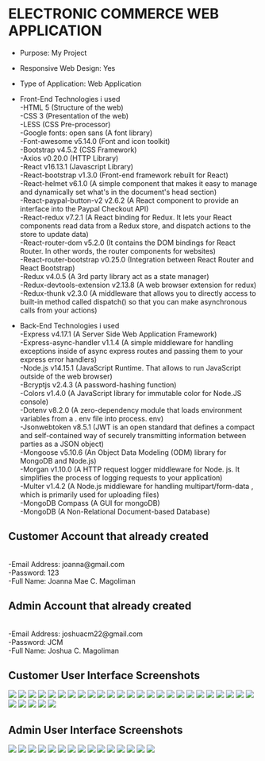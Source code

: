 # ELECTRONIC COMMERCE WEB APPLICATION

* Purpose: My Project
* Responsive Web Design: Yes
* Type of Application: Web Application

* Front-End Technologies i used <br />
-HTML 5 (Structure of the web) <br />
-CSS 3 (Presentation of the web) <br />
-LESS (CSS Pre-processor) <br />
-Google fonts: open sans (A font library) <br />
-Font-awesome v5.14.0 (Font and icon toolkit) <br />
-Bootstrap v4.5.2 (CSS Framework) <br />
-Axios v0.20.0 (HTTP Library) <br />
-React v16.13.1 (Javascript Library) <br />
-React-bootstrap v1.3.0 (Front-end framework rebuilt for React) <br />
-React-helmet v6.1.0 (A simple component that makes it easy to manage and dynamically set what's in the document's head section) <br />
-React-paypal-button-v2 v2.6.2 (A React component to provide an interface into the Paypal Checkout API) <br />
-React-redux v7.2.1 (A React binding for Redux. It lets your React components read data from a Redux store, and dispatch actions to the store to update data) <br />
-React-router-dom v5.2.0 (It contains the DOM bindings for React Router. In other words, the router components for websites) <br />
-React-router-bootstrap v0.25.0 (Integration between React Router and React Bootstrap) <br />
-Redux v4.0.5 (A 3rd party library act as a state manager) <br />
-Redux-devtools-extension v2.13.8 (A web browser extension for redux) <br />
-Redux-thunk v2.3.0 (A middleware that allows you to directly access to built-in method called dispatch() so that you can make asynchronous calls from your actions) <br />

* Back-End Technologies i used <br />
-Express v4.17.1 (A Server Side Web Application Framework) <br />
-Express-async-handler v1.1.4 (A simple middleware for handling exceptions inside of async express routes and passing them to your express error handlers) <br />
-Node.js v14.15.1 (JavaScript Runtime. That allows to run JavaScript outside of the web browser) <br />
-Bcryptjs v2.4.3 (A password-hashing function) <br />
-Colors v1.4.0 (A JavaScript library for immutable color for Node.JS console) <br />
-Dotenv v8.2.0 (A zero-dependency module that loads environment variables from a . env file into process. env) <br />
-Jsonwebtoken v8.5.1 (JWT is an open standard that defines a compact and self-contained way of securely transmitting information between parties as a JSON object) <br />
-Mongoose v5.10.6 (An Object Data Modeling (ODM) library for MongoDB and Node.js) <br />
-Morgan v1.10.0 (A HTTP request logger middleware for Node. js. It simplifies the process of logging requests to your application) <br />
-Multer v1.4.2 (A Node.js middleware for handling multipart/form-data , which is primarily used for uploading files) <br />
-MongoDB Compass (A GUI for mongoDB) <br />
-MongoDB (A Non-Relational Document-based Database) <br />

<h2> Customer Account that already created </h2> <br />
-Email Address: joanna@gmail.com <br />
-Password: 123 <br />
-Full Name: Joanna Mae C. Magoliman <br />

<h2> Admin Account that already created </h2> <br />
-Email Address: joshuacm22@gmail.com <br />
-Password: JCM <br />
-Full Name: Joshua C. Magoliman <br />

<h2> Customer User Interface Screenshots </h2> 
  <img src="SCREENSHOTS/PIC1.png">
  
  <img src="SCREENSHOTS/PIC2.png">
  
  <img src="SCREENSHOTS/PIC3.png">
  
  <img src="SCREENSHOTS/PIC4.png">
  
  <img src="SCREENSHOTS/PIC5.png">
  
  <img src="SCREENSHOTS/PIC6.png">
	
  <img src="SCREENSHOTS/PIC7.png">
	  
  <img src="SCREENSHOTS/PIC8.png">
				  
  <img src="SCREENSHOTS/PIC9.png">
  
  <img src="SCREENSHOTS/PIC10.png">
  
  <img src="SCREENSHOTS/PIC11.png">
  
  <img src="SCREENSHOTS/PIC12.png">
	
  <img src="SCREENSHOTS/PIC13.png">
	  
  <img src="SCREENSHOTS/PIC14.png">
				  
  <img src="SCREENSHOTS/PIC15.png">
  
  <img src="SCREENSHOTS/PIC16.png">
  
  <img src="SCREENSHOTS/PIC17.png">
  
  <img src="SCREENSHOTS/PIC18.png">
  
  <img src="SCREENSHOTS/PIC19.png">
	
  <img src="SCREENSHOTS/PIC20.png">
	  
  <img src="SCREENSHOTS/PIC21.png">
	
  <img src="SCREENSHOTS/PIC22.png">
	
  <img src="SCREENSHOTS/PIC23.png">

  <img src="SCREENSHOTS/PIC24.png">
  
  <img src="SCREENSHOTS/PIC25.png">
  
  <img src="SCREENSHOTS/PIC26.png">
  
  <img src="SCREENSHOTS/PIC27.png">
	
  <img src="SCREENSHOTS/PIC28.png">
	  
  <img src="SCREENSHOTS/PIC29.png">
	
  <img src="SCREENSHOTS/PIC30.png">

<h2> Admin User Interface Screenshots </h2> 

  <img src="SCREENSHOTS/PIC31.png">

  <img src="SCREENSHOTS/PIC32.png">
  
  <img src="SCREENSHOTS/PIC33.png">
  
  <img src="SCREENSHOTS/PIC34.png">
  
  <img src="SCREENSHOTS/PIC35.png">
  
  <img src="SCREENSHOTS/PIC36.png">
	
  <img src="SCREENSHOTS/PIC37.png">
	  
  <img src="SCREENSHOTS/PIC38.png">
	
  <img src="SCREENSHOTS/PIC39.png">
	
  <img src="SCREENSHOTS/PIC40.png">

  <img src="SCREENSHOTS/PIC41.png">
  
  <img src="SCREENSHOTS/PIC42.png">
  
  <img src="SCREENSHOTS/PIC43.png">
  
  <img src="SCREENSHOTS/PIC44.png">
	
  <img src="SCREENSHOTS/PIC45.png">
	  
